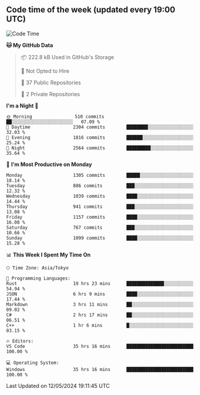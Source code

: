 ## Code time of the week (updated every 19:00 UTC)

<!--START_SECTION:waka-->
![Code Time](http://img.shields.io/badge/Code%20Time-3%2C057%20hrs%2049%20mins-blue)

**🐱 My GitHub Data** 

> 📦 222.8 kB Used in GitHub's Storage 
 > 
> 🚫 Not Opted to Hire
 > 
> 📜 37 Public Repositories 
 > 
> 🔑 2 Private Repositories 
 > 
**I'm a Night 🦉** 

```text
🌞 Morning                510 commits         ██░░░░░░░░░░░░░░░░░░░░░░░   07.09 % 
🌆 Daytime                2304 commits        ████████░░░░░░░░░░░░░░░░░   32.03 % 
🌃 Evening                1816 commits        ██████░░░░░░░░░░░░░░░░░░░   25.24 % 
🌙 Night                  2564 commits        █████████░░░░░░░░░░░░░░░░   35.64 % 
```
📅 **I'm Most Productive on Monday** 

```text
Monday                   1305 commits        █████░░░░░░░░░░░░░░░░░░░░   18.14 % 
Tuesday                  886 commits         ███░░░░░░░░░░░░░░░░░░░░░░   12.32 % 
Wednesday                1039 commits        ████░░░░░░░░░░░░░░░░░░░░░   14.44 % 
Thursday                 941 commits         ███░░░░░░░░░░░░░░░░░░░░░░   13.08 % 
Friday                   1157 commits        ████░░░░░░░░░░░░░░░░░░░░░   16.08 % 
Saturday                 767 commits         ███░░░░░░░░░░░░░░░░░░░░░░   10.66 % 
Sunday                   1099 commits        ████░░░░░░░░░░░░░░░░░░░░░   15.28 % 
```


📊 **This Week I Spent My Time On** 

```text
🕑︎ Time Zone: Asia/Tokyo

💬 Programming Languages: 
Rust                     19 hrs 23 mins      ██████████████░░░░░░░░░░░   54.94 % 
JSON                     6 hrs 9 mins        ████░░░░░░░░░░░░░░░░░░░░░   17.44 % 
Markdown                 3 hrs 11 mins       ██░░░░░░░░░░░░░░░░░░░░░░░   09.02 % 
C#                       2 hrs 17 mins       ██░░░░░░░░░░░░░░░░░░░░░░░   06.51 % 
C++                      1 hr 6 mins         █░░░░░░░░░░░░░░░░░░░░░░░░   03.15 % 

🔥 Editors: 
VS Code                  35 hrs 16 mins      █████████████████████████   100.00 % 

💻 Operating System: 
Windows                  35 hrs 16 mins      █████████████████████████   100.00 % 
```


 Last Updated on 12/05/2024 19:11:45 UTC
<!--END_SECTION:waka-->